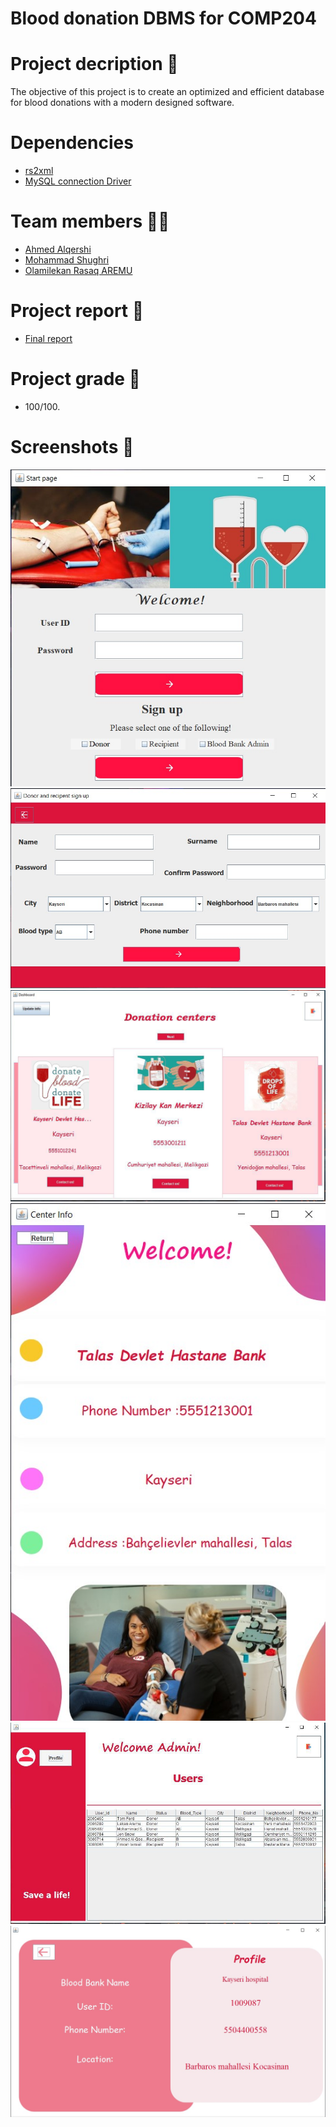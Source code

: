 # Blood donation DBMS for COMP204

# Project decription 📃
The objective of this project is to create an optimized and efficient database for blood donations with a modern designed software.
# Dependencies
- [rs2xml](https://sourceforge.net/projects/finalangelsanddemons/)
- [MySQL connection Driver](https://dev.mysql.com/downloads/connector/j/)
# Team members 👨‍💻
- [Ahmed Alqershi](https://github.com/Ahmed-Alqershi)
- [Mohammad Shughri](https://github.com/MXS11)
- [Olamilekan Rasaq AREMU](https://github.com/Areezy)
# Project report 📝
- [Final report](https://drive.google.com/file/d/12fcKsY-g5QpwEGohX-1LEY_gvkocbpoz/view?usp=sharing)
# Project grade 🏁
- 100/100.
# Screenshots 📸

![](screenshot/1.jpg)
![](screenshot/2.jpg)
![](screenshot/3.png)
![](screenshot/4.jpg)
![](screenshot/5.jpg)
![](screenshot/6.jpg)
